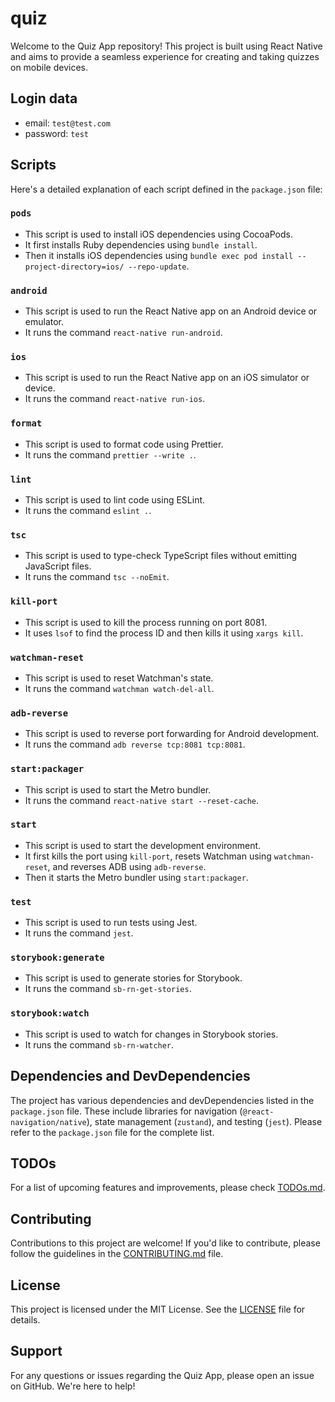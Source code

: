 # quiz

Welcome to the Quiz App repository! This project is built using React Native and aims to provide a seamless experience for creating and taking quizzes on mobile devices.

## Login data

- email: `test@test.com`
- password: `test`

## Scripts

Here's a detailed explanation of each script defined in the `package.json` file:

### `pods`

- This script is used to install iOS dependencies using CocoaPods.
- It first installs Ruby dependencies using `bundle install`.
- Then it installs iOS dependencies using `bundle exec pod install --project-directory=ios/ --repo-update`.

### `android`

- This script is used to run the React Native app on an Android device or emulator.
- It runs the command `react-native run-android`.

### `ios`

- This script is used to run the React Native app on an iOS simulator or device.
- It runs the command `react-native run-ios`.

### `format`

- This script is used to format code using Prettier.
- It runs the command `prettier --write .`.

### `lint`

- This script is used to lint code using ESLint.
- It runs the command `eslint .`.

### `tsc`

- This script is used to type-check TypeScript files without emitting JavaScript files.
- It runs the command `tsc --noEmit`.

### `kill-port`

- This script is used to kill the process running on port 8081.
- It uses `lsof` to find the process ID and then kills it using `xargs kill`.

### `watchman-reset`

- This script is used to reset Watchman's state.
- It runs the command `watchman watch-del-all`.

### `adb-reverse`

- This script is used to reverse port forwarding for Android development.
- It runs the command `adb reverse tcp:8081 tcp:8081`.

### `start:packager`

- This script is used to start the Metro bundler.
- It runs the command `react-native start --reset-cache`.

### `start`

- This script is used to start the development environment.
- It first kills the port using `kill-port`, resets Watchman using `watchman-reset`, and reverses ADB using `adb-reverse`.
- Then it starts the Metro bundler using `start:packager`.

### `test`

- This script is used to run tests using Jest.
- It runs the command `jest`.

### `storybook:generate`

- This script is used to generate stories for Storybook.
- It runs the command `sb-rn-get-stories`.

### `storybook:watch`

- This script is used to watch for changes in Storybook stories.
- It runs the command `sb-rn-watcher`.

## Dependencies and DevDependencies

The project has various dependencies and devDependencies listed in the `package.json` file. These include libraries for navigation (`@react-navigation/native`), state management (`zustand`), and testing (`jest`). Please refer to the `package.json` file for the complete list.

## TODOs

For a list of upcoming features and improvements, please check [TODOs.md](docs/TODOs.md).

## Contributing

Contributions to this project are welcome! If you'd like to contribute, please follow the guidelines in the [CONTRIBUTING.md](docs/CONTRIBUTING.md) file.

## License

This project is licensed under the MIT License. See the [LICENSE](LICENSE) file for details.

## Support

For any questions or issues regarding the Quiz App, please open an issue on GitHub. We're here to help!
